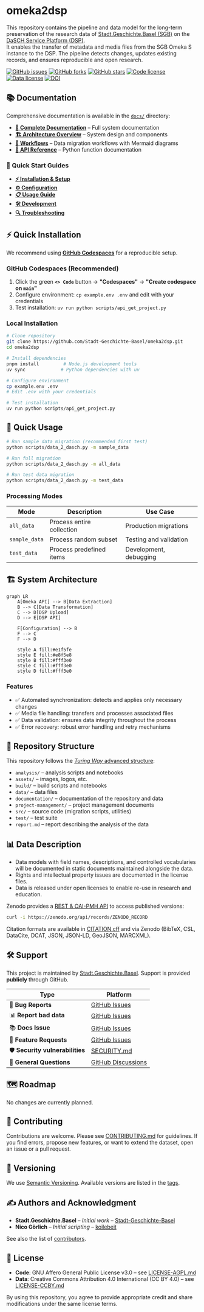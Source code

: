 # omeka2dsp

This repository contains the pipeline and data model for the long-term preservation of the research data of [Stadt.Geschichte.Basel (SGB)](https://stadtgeschichtebasel.ch/) on the [DaSCH Service Platform (DSP)](https://www.dasch.swiss/plattform-characteristics).  
It enables the transfer of metadata and media files from the SGB Omeka S instance to the DSP. The pipeline detects changes, updates existing records, and ensures reproducible and open research.

[![GitHub issues](https://img.shields.io/github/issues/Stadt-Geschichte-Basel/omeka2dsp.svg)](https://github.com/Stadt-Geschichte-Basel/omeka2dsp/issues)
[![GitHub forks](https://img.shields.io/github/forks/Stadt-Geschichte-Basel/omeka2dsp.svg)](https://github.com/Stadt-Geschichte-Basel/omeka2dsp/network)
[![GitHub stars](https://img.shields.io/github/stars/Stadt-Geschichte-Basel/omeka2dsp.svg)](https://github.com/Stadt-Geschichte-Basel/omeka2dsp/stargazers)
[![Code license](https://img.shields.io/github/license/Stadt-Geschichte-Basel/omeka2dsp.svg)](https://github.com/Stadt-Geschichte-Basel/omeka2dsp/blob/main/LICENSE-AGPL.md)
[![Data license](https://img.shields.io/github/license/Stadt-Geschichte-Basel/omeka2dsp.svg)](https://github.com/Stadt-Geschichte-Basel/omeka2dsp/blob/main/LICENSE-CCBY.md)
[![DOI](https://zenodo.org/badge/GITHUB_REPO_ID.svg)](https://zenodo.org/badge/latestdoi/ZENODO_RECORD)

## 📚 Documentation

Comprehensive documentation is available in the [`docs/`](docs/) directory:

- **[📖 Complete Documentation](docs/index.qmd)** – Full system documentation
- **[🏗️ Architecture Overview](docs/architecture/index.qmd)** – System design and components
- **[🔄 Workflows](docs/workflows/index.qmd)** – Data migration workflows with Mermaid diagrams
- **[🔧 API Reference](docs/api/index.qmd)** – Python function documentation

### 🚀 Quick Start Guides

- **[⚡ Installation & Setup](docs/guides/installation.qmd)**
- **[⚙️ Configuration](docs/guides/configuration.qmd)**
- **[📋 Usage Guide](docs/guides/usage.qmd)**
- **[🛠️ Development](docs/guides/development.qmd)**
- **[🔍 Troubleshooting](docs/guides/troubleshooting.qmd)**

## ⚡ Quick Installation

We recommend using **[GitHub Codespaces](https://github.com/features/codespaces)** for a reproducible setup.

### GitHub Codespaces (Recommended)

1. Click the green **`<> Code`** button → **"Codespaces"** → **"Create codespace on `main`"**
2. Configure environment: `cp example.env .env` and edit with your credentials  
3. Test installation: `uv run python scripts/api_get_project.py`

### Local Installation

```bash
# Clone repository
git clone https://github.com/Stadt-Geschichte-Basel/omeka2dsp.git
cd omeka2dsp

# Install dependencies
pnpm install         # Node.js development tools
uv sync             # Python dependencies with uv

# Configure environment
cp example.env .env
# Edit .env with your credentials

# Test installation
uv run python scripts/api_get_project.py
```

## 🚀 Quick Usage

```bash
# Run sample data migration (recommended first test)
python scripts/data_2_dasch.py -m sample_data

# Run full migration
python scripts/data_2_dasch.py -m all_data

# Run test data migration
python scripts/data_2_dasch.py -m test_data
```

### Processing Modes

| Mode          | Description               | Use Case               |
| ------------- | ------------------------- | ---------------------- |
| `all_data`    | Process entire collection | Production migrations  |
| `sample_data` | Process random subset     | Testing and validation |
| `test_data`   | Process predefined items  | Development, debugging |

## 🏗️ System Architecture

```{mermaid}
graph LR
    A[Omeka API] --> B[Data Extraction]
    B --> C[Data Transformation]
    C --> D[DSP Upload]
    D --> E[DSP API]

    F[Configuration] --> B
    F --> C
    F --> D

    style A fill:#e1f5fe
    style E fill:#e8f5e8
    style B fill:#fff3e0
    style C fill:#fff3e0
    style D fill:#fff3e0
```

### Features

- ✅ Automated synchronization: detects and applies only necessary changes
- ✅ Media file handling: transfers and processes associated files
- ✅ Data validation: ensures data integrity throughout the process
- ✅ Error recovery: robust error handling and retry mechanisms

## 📂 Repository Structure

This repository follows the [_Turing Way_ advanced structure](https://the-turing-way.netlify.app/project-design/project-repo/project-repo-advanced.html):

- `analysis/` – analysis scripts and notebooks
- `assets/` – images, logos, etc.
- `build/` – build scripts and notebooks
- `data/` – data files
- `documentation/` – documentation of the repository and data
- `project-management/` – project management documents
- `src/` – source code (migration scripts, utilities)
- `test/` – test suite
- `report.md` – report describing the analysis of the data

## 📊 Data Description

- Data models with field names, descriptions, and controlled vocabularies will be documented in static documents maintained alongside the data.
- Rights and intellectual property issues are documented in the license files.
- Data is released under open licenses to enable re-use in research and education.

Zenodo provides a [REST & OAI-PMH API](https://developers.zenodo.org/) to access published versions:

```bash
curl -i https://zenodo.org/api/records/ZENODO_RECORD
```

Citation formats are available in [CITATION.cff](CITATION.cff) and via Zenodo (BibTeX, CSL, DataCite, DCAT, JSON, JSON-LD, GeoJSON, MARCXML).

## 🛠️ Support

This project is maintained by [Stadt.Geschichte.Basel](https://github.com/Stadt-Geschichte-Basel).
Support is provided **publicly** through GitHub.

| Type                            | Platform                                                                              |
| ------------------------------- | ------------------------------------------------------------------------------------- |
| 🚨 **Bug Reports**              | [GitHub Issues](https://github.com/Stadt-Geschichte-Basel/omeka2dsp/issues)           |
| 📊 **Report bad data**          | [GitHub Issues](https://github.com/Stadt-Geschichte-Basel/omeka2dsp/issues)           |
| 📚 **Docs Issue**               | [GitHub Issues](https://github.com/Stadt-Geschichte-Basel/omeka2dsp/issues)           |
| 🎁 **Feature Requests**         | [GitHub Issues](https://github.com/Stadt-Geschichte-Basel/omeka2dsp/issues)           |
| 🛡 **Security vulnerabilities** | [SECURITY.md](SECURITY.md)                                                            |
| 💬 **General Questions**        | [GitHub Discussions](https://github.com/Stadt-Geschichte-Basel/omeka2dsp/discussions) |

## 🗺 Roadmap

No changes are currently planned.

## 🤝 Contributing

Contributions are welcome. Please see [CONTRIBUTING.md](CONTRIBUTING.md) for guidelines.
If you find errors, propose new features, or want to extend the dataset, open an issue or a pull request.

## 🔖 Versioning

We use [Semantic Versioning](https://semver.org/).
Available versions are listed in the [tags](https://github.com/Stadt-Geschichte-Basel/omeka2dsp/tags).

## ✍️ Authors and Acknowledgment

- **Stadt.Geschichte.Basel** – _Initial work_ – [Stadt-Geschichte-Basel](https://github.com/Stadt-Geschichte-Basel)
- **Nico Görlich** – _Initial scripting_ – [koilebeit](https://github.com/koilebeit)

See also the list of [contributors](https://github.com/Stadt-Geschichte-Basel/omeka2dsp/graphs/contributors).

## 📜 License

- **Code**: GNU Affero General Public License v3.0 – see [LICENSE-AGPL.md](LICENSE-AGPL.md)
- **Data**: Creative Commons Attribution 4.0 International (CC BY 4.0) – see [LICENSE-CCBY.md](LICENSE-CCBY.md)

By using this repository, you agree to provide appropriate credit and share modifications under the same license terms.
